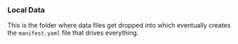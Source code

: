 ### Local Data
This is the folder where data files get dropped into which eventually creates the `manifest.yaml` file that drives everything.
